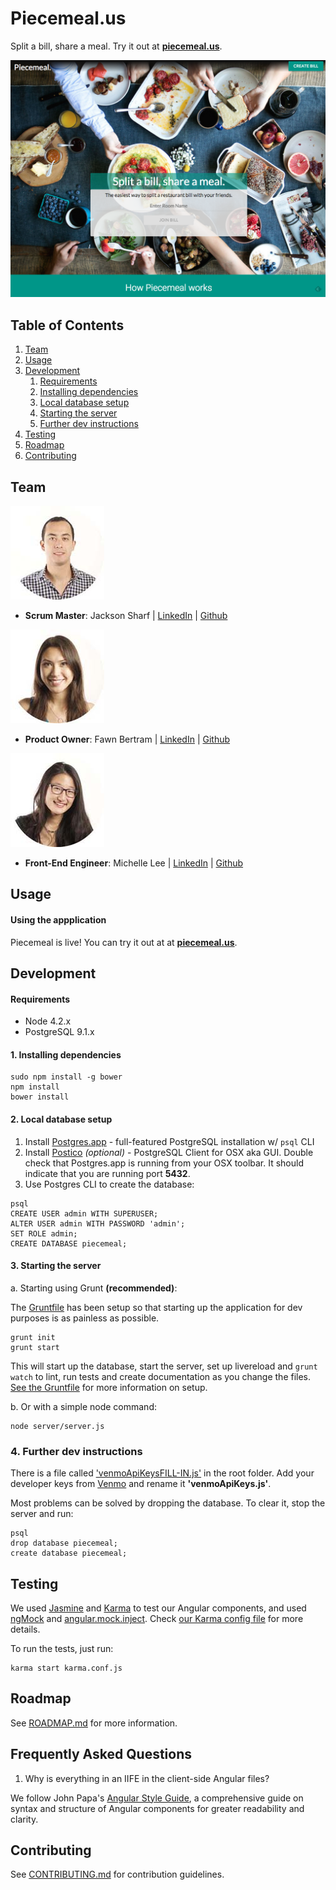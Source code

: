 # Piecemeal.us

Split a bill, share a meal. Try it out at **[piecemeal.us](http://www.piecemeal.us/)**.

![front-page](readme/fullpage.png)

## Table of Contents

1. [Team](#team)
1. [Usage](#usage)
1. [Development](#development)
    1. [Requirements](#requirements)
    1. [Installing dependencies](#1-installing-dependencies)
    1. [Local database setup](#2-local-database-setup)
    1. [Starting the server](#3-starting-the-server)
    1. [Further dev instructions](#4-further-dev-instructions)
1. [Testing](#testing)
1. [Roadmap](#roadmap)
1. [Contributing](#contributing)



## Team

![jackson](readme/jackson.jpg)

  - __Scrum Master__: Jackson Sharf   |  [LinkedIn](https://www.linkedin.com/in/jacksonsharf)  |  [Github](https://github.com/5harf)

![fawn](readme/fawn.jpg)

  - __Product Owner__: Fawn Bertram  |  [LinkedIn](https://www.linkedin.com/in/fawnbertram)  |  [Github](https://github.com/Faline10)

![michelle](readme/michelle.jpg)

  - __Front-End Engineer__: Michelle Lee  |  [LinkedIn](https://www.linkedin.com/in/michellemhlee)  |  [Github](https://github.com/mi-lee)


## Usage


#### Using the appplication

Piecemeal is live! You can try it out at at **[piecemeal.us](http://www.piecemeal.us/)**.



## Development

#### Requirements

- Node 4.2.x
- PostgreSQL 9.1.x

#### 1. Installing dependencies

```
sudo npm install -g bower
npm install
bower install
```

#### 2. Local database setup
1. Install [Postgres.app](http://postgresapp.com/) - full-featured PostgreSQL installation w/ `psql` CLI
2. Install [Postico](https://eggerapps.at/postico/) *_(optional)_* - PostgreSQL Client for OSX aka GUI. Double check that Postgres.app is running from your OSX toolbar. It should indicate that you are running port **5432**.
3. Use Postgres CLI to create the database:

```
psql
CREATE USER admin WITH SUPERUSER;
ALTER USER admin WITH PASSWORD 'admin';
SET ROLE admin;
CREATE DATABASE piecemeal;
```


#### 3. Starting the server

a. Starting using Grunt **(recommended)**:

The [Gruntfile](https://github.com/mi-lee/Piecemeal/blob/master/Gruntfile.js) has been setup so that starting up the application for dev purposes is as painless as possible.

```
grunt init
grunt start
```

This will start up the database, start the server, set up livereload and `grunt watch` to lint, run tests and create documentation as you change the files. [See the Gruntfile](https://github.com/mi-lee/Piecemeal/blob/master/Gruntfile.js) for more information on setup.

b. Or with a simple node command:

```
node server/server.js
```

### 4. Further dev instructions

There is a file called ['venmoApiKeysFILL-IN.js'](https://github.com/mi-lee/Piecemeal/blob/master/venmoApiKeysFILL-IN.js) in the root folder. Add your developer keys from [Venmo](https://developer.venmo.com/) and rename it **'venmoApiKeys.js'**.

Most problems can be solved by dropping the database. To clear it, stop the server and run:

```
psql
drop database piecemeal;
create database piecemeal;
```

## Testing

We used [Jasmine](http://jasmine.github.io/) and [Karma](https://karma-runner.github.io/0.13/index.html) to test our Angular components, and used [ngMock](https://docs.angularjs.org/api/ngMock) and [angular.mock.inject](https://docs.angularjs.org/api/ngMock/function/angular.mock.inject). Check [our Karma config file](https://github.com/mi-lee/Piecemeal/blob/master/karma.conf.js) for more details.

To run the tests, just run:

```
karma start karma.conf.js
```


## Roadmap

See [ROADMAP.md](ROADMAP.md) for more information.

## Frequently Asked Questions

1. Why is everything in an IIFE in the client-side Angular files?

We follow John Papa's [Angular Style Guide](https://github.com/johnpapa/angular-styleguide), a comprehensive guide on syntax and structure of Angular components for greater readability and clarity.

## Contributing

See [CONTRIBUTING.md](CONTRIBUTING.md) for contribution guidelines.


